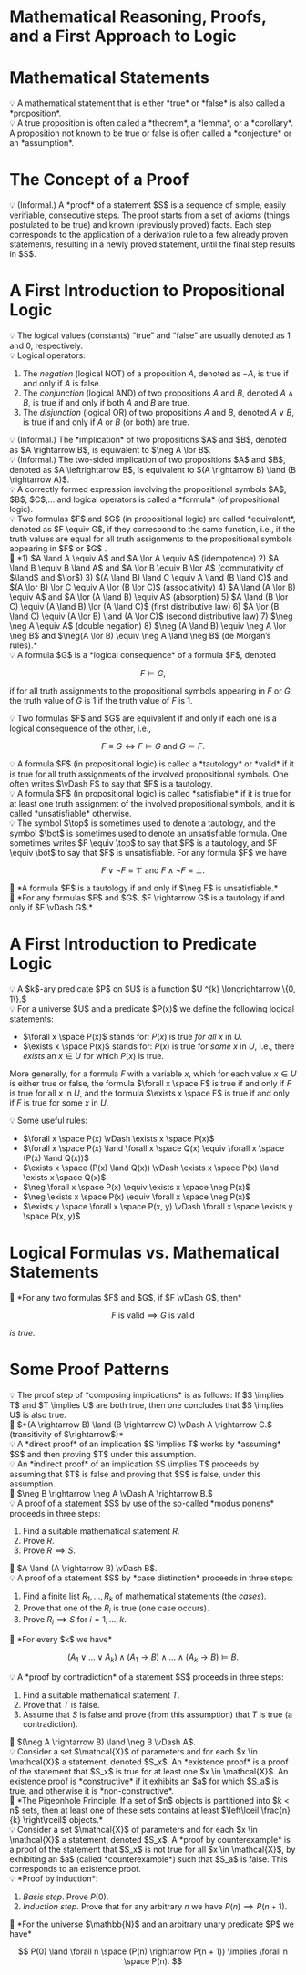 # Mathematical Reasoning, Proofs, and a First Approach to Logic

# Mathematical Statements

<aside>
💡 A mathematical statement that is either *true* or *false* is also called a *proposition*.

</aside>

<aside>
💡 A true proposition is often called a *theorem*, a *lemma*, or a *corollary*. A proposition not known to be true or false is often called a *conjecture* or an *assumption*.

</aside>

# The Concept of a Proof

<aside>
💡 (Informal.) A *proof* of a statement $S$ is a sequence of simple, easily verifiable, consecutive steps. The proof starts from a set of axioms (things postulated to be true) and known (previously proved) facts. Each step corresponds to the application of a derivation rule to a few already proven statements, resulting in a newly proved statement, until the final step results in $S$.

</aside>

# A First Introduction to Propositional Logic

<aside>
💡 The logical values (constants) “true” and “false” are usually denoted as 1 and 0, respectively.

</aside>

<aside>
💡 Logical operators:

1. The *negation* (logical NOT) of a proposition $A$, denoted as $\neg A$, is true if and only if $A$ is false.
2. The *conjunction* (logical AND) of two propositions $A$ and $B$, denoted $A \land B$, is true if and only if both $A$ and $B$ are true.
3. The *disjunction* (logical OR) of two propositions $A$ and $B$, denoted $A \lor B$, is true if and only if $A$ or $B$ (or both) are true.
</aside>

<aside>
💡 (Informal.) The *implication* of two propositions $A$ and $B$, denoted as $A \rightarrow B$, is equivalent to $\neg A \lor B$.

</aside>

<aside>
💡 (Informal.) The two-sided implication of two propositions $A$ and $B$, denoted as $A \leftrightarrow B$, is equivalent to $(A \rightarrow B) \land (B \rightarrow A)$.

</aside>

<aside>
💡 A correctly formed expression involving the propositional symbols $A$, $B$, $C$,... and logical operators is called a *formula* (of propositional logic).

</aside>

<aside>
💡 Two formulas $F$ and $G$ (in propositional logic) are called *equivalent*, denoted as $F \equiv G$, if they correspond to the same function, i.e., if the truth values are equal for all truth assignments to the propositional symbols appearing in $F$ or $G$
.

</aside>

<aside>
📌 *1) $A \land A \equiv A$ and $A \lor A \equiv A$ (idempotence)
2) $A \land B \equiv B \land A$ and $A \lor B \equiv B \lor A$ (commutativity of $\land$ and $\lor$)
3) $(A \land B) \land C \equiv A \land (B \land C)$ and $(A \lor B) \lor C \equiv A \lor (B \lor C)$ (associativity)
4) $A \land (A \lor B) \equiv A$ and $A \lor (A \land B) \equiv A$ (absorption)
5) $A \land (B \lor C) \equiv (A \land B) \lor (A \land C)$ (first distributive law)
6) $A \lor (B \land C) \equiv (A \lor B) \land (A \lor C)$ (second distributive law)
7) $\neg \neg A \equiv A$ (double negation)
8) $\neg (A \land B) \equiv \neg A \lor \neg B$ and $\neg(A \lor B) \equiv \neg A \land \neg B$ (de Morgan’s rules).*

</aside>

<aside>
💡 A formula $G$ is a *logical consequence* of a formula $F$, denoted

$$
F \vDash G,
$$

if for all truth assignments to the propositional symbols appearing in $F$ or $G$, the truth value of $G$ is 1 if the truth value of $F$ is 1.

</aside>

<aside>
💡 Two formulas $F$ and $G$ are equivalent if and only if each one is a logical consequence of the other, i.e.,

$$
F \equiv G \iff F \vDash G \text{ and } G \vDash F.
$$

</aside>

<aside>
💡 A formula $F$ (in propositional logic) is called a *tautology* or *valid* if it is true for all truth assignments of the involved propositional symbols. One often writes $\vDash F$ to say that $F$ is a tautology.

</aside>

<aside>
💡 A formula $F$ (in propositional logic) is called *satisfiable* if it is true for at least one truth assignment of the involved propositional symbols, and it is called *unsatisfiable* otherwise.

</aside>

<aside>
💡 The symbol $\top$ is sometimes used to denote a tautology, and the symbol $\bot$ is sometimes used to denote an unsatisfiable formula. One sometimes writes $F \equiv \top$ to say that $F$ is a tautology, and $F \equiv \bot$ to say that $F$ is unsatisfiable. For any formula $F$ we have

$$
F \lor \neg F \equiv \top \text{ and } F \land \neg F \equiv \bot .
$$

</aside>

<aside>
📌 *A formula $F$ is a tautology if and only if $\neg F$ is unsatisfiable.*

</aside>

<aside>
📌 *For any formulas $F$ and $G$, $F \rightarrow G$ is a tautology if and only if $F \vDash G$.*

</aside>

# A First Introduction to Predicate Logic

<aside>
💡 A $k$-ary predicate $P$ on $U$ is a function $U ^{k} \longrightarrow \{0, 1\}.$

</aside>

<aside>
💡 For a universe $U$ and a predicate $P(x)$ we define the following logical statements:

- $\forall x \space P(x)$ stands for: $P(x)$ is true *for all* $x$ in $U$.
- $\exists x \space P(x)$ stands for: $P(x)$ is true for *some* $x$ in $U$, i.e., there *exists* an $x \in U$ for which $P(x)$ is true.

More generally, for a formula $F$ with a variable $x$, which for each value $x \in U$ is either true or false, the formula $\forall x \space F$ is true if and only if $F$ is true for all $x$ in $U$, and the formula $\exists x \space F$ is true if and only if $F$ is true for some $x$ in $U$.

</aside>

<aside>
💡 Some useful rules:

- $\forall x \space P(x) \vDash \exists x \space P(x)$
- $\forall x \space P(x) \land \forall x \space Q(x) \equiv \forall x \space (P(x) \land Q(x))$
- $\exists x \space (P(x) \land Q(x)) \vDash \exists x \space P(x) \land \exists x \space Q(x)$
- $\neg \forall x \space P(x) \equiv \exists x \space \neg P(x)$
- $\neg \exists x \space P(x) \equiv \forall x \space \neg P(x)$
- $\exists y \space \forall x \space P(x, y) \vDash \forall x \space \exists y \space P(x, y)$
</aside>

# Logical Formulas vs. Mathematical Statements

<aside>
📌 *For any two formulas $F$ and $G$, if $F \vDash G$, then*

$$
F \text{ is valid} \implies G \text{ is valid}
$$

*is true.*

</aside>

# Some Proof Patterns

<aside>
💡 The proof step of *composing implications* is as follows: If $S \implies T$ and $T \implies U$ are both true, then one concludes that $S \implies U$ is also true.

</aside>

<aside>
📌 $*(A \rightarrow B) \land (B \rightarrow C) \vDash A \rightarrow C.$ (transitivity of $\rightarrow$)*

</aside>

<aside>
💡 A *direct proof* of an implication $S \implies T$ works by *assuming* $S$ and then proving $T$ under this assumption.

</aside>

<aside>
💡 An *indirect proof* of an implication $S \implies T$ proceeds by assuming that $T$ is false and proving that $S$ is false, under this assumption.

</aside>

<aside>
📌 $\neg B \rightarrow \neg A \vDash A \rightarrow B.$

</aside>

<aside>
💡 A proof of a statement $S$ by use of the so-called *modus ponens* proceeds in three steps:

1. Find a suitable mathematical statement $R$.
2. Prove $R$.
3. Prove $R \implies S$.
</aside>

<aside>
📌 $A \land (A \rightarrow B) \vDash B$.

</aside>

<aside>
💡 A proof of a statement $S$ by *case distinction* proceeds in three steps:

1. Find a finite list $R_1,..., R_k$ of mathematical statements (the *cases*).
2. Prove that one of the $R_i$ is true (one case occurs).
3. Prove $R_i \implies S$ for $i = 1,..., k$.
</aside>

<aside>
📌 *For every $k$ we have*

$$
(A_1 \lor ... \lor A_k) \land (A_1 \rightarrow B) \land ... \land (A_k \rightarrow B) \vDash B.
$$

</aside>

<aside>
💡 A *proof by contradiction* of a statement $S$ proceeds in three steps:

1. Find a suitable mathematical statement $T$.
2. Prove that $T$ is false.
3. Assume that $S$ is false and prove (from this assumption) that $T$ is true (a contradiction).
</aside>

<aside>
📌 $(\neg A \rightarrow B) \land \neg B \vDash A$.

</aside>

<aside>
💡 Consider a set $\mathcal{X}$ of parameters and for each $x \in \mathcal{X}$ a statement, denoted $S_x$. An *existence proof* is a proof of the statement that $S_x$ is true for at least one $x \in \mathcal{X}$. An existence proof is *constructive* if it exhibits an $a$ for which $S_a$ is true, and otherwise it is *non-constructive*.

</aside>

<aside>
📖 *The Pigeonhole Principle:
If a set of $n$ objects is partitioned into $k < n$ sets, then at least one of these sets contains at least $\left\lceil \frac{n}{k} \right\rceil$ objects.*

</aside>

<aside>
💡 Consider a set $\mathcal{X}$ of parameters and for each $x \in \mathcal{X}$ a statement, denoted $S_x$. A *proof by counterexample* is a proof of the statement that $S_x$ is not true for all $x \in \mathcal{X}$, by exhibiting an $a$ (called *counterexample*) such that $S_a$ is false. This corresponds to an existence proof.

</aside>

<aside>
💡 *Proof by induction*:

1. *Basis step*. Prove $P(0)$.
2. *Induction step*. Prove that for any arbitrary $n$ we have $P(n) \implies P(n + 1)$.
</aside>

<aside>
📖 *For the universe $\mathbb{N}$ and an arbitrary unary predicate $P$ we have*

$$
P(0) \land \forall n \space (P(n) \rightarrow P(n + 1)) \implies \forall n \space P(n).
$$

</aside>
